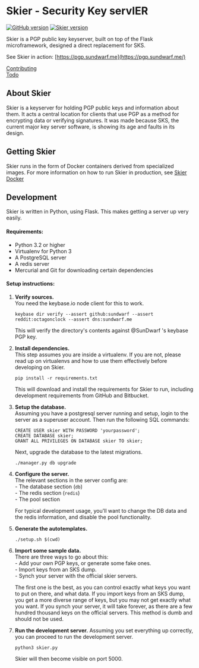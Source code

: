 # Skier - Security Key servIER

[![GitHub version](https://badge.fury.io/gh/SkierPGP%2FSkier.svg)](http://badge.fury.io/gh/SkierPGP%2FSkier)
[![Skier version](https://img.shields.io/badge/Skier-1.4-green.svg)](https://img.shields.io/badge/Skier-1.4-green.svg)

Skier is a PGP public key keyserver, built on top of the Flask microframework, designed a direct replacement for SKS.  

See Skier in action: [https://pgp.sundwarf.me](https://pgp.sundwarf.me/)

[Contributing](CONTRIBUTING.md)  
[Todo](TODO.md)


## About Skier

Skier is a keyserver for holding PGP public keys and information about them. It acts a central location for clients that use PGP as a method for encrypting data or verifying signatures.
It was made because SKS, the current major key server software, is showing its age and faults in its design. 

## Getting Skier

Skier runs in the form of Docker containers derived from specialized images. For more information on how to run Skier in production, see [Skier Docker](https://git.sundwarf.me/Skier/skier_docker)

## Development

Skier is written in Python, using Flask. This makes getting a server up very easily.

#### Requirements:
 - Python 3.2 or higher
 - Virtualenv for Python 3
 - A PostgreSQL server
 - A redis server
 - Mercurial and Git for downloading certain dependencies
 
#### Setup instructions:  
 1. **Verify sources.**  
    You need the keybase.io node client for this to work.
    
        keybase dir verify --assert github:sundwarf --assert reddit:octagonclock --assert dns:sundwarf.me
 
    This will verify the directory's contents against @SunDwarf 's keybase PGP key. 
    
 2. **Install dependencies.**  
    This step assumes you are inside a virtualenv. If you are not, please read up on virtualenvs and how to use them effectively before developing on Skier.
    
        pip install -r requirements.txt
        
    This will download and install the requirements for Skier to run, including development requirements from GitHub and Bitbucket.
    
 3. **Setup the database.**  
    Assuming you have a postgresql server running and setup, login to the server as a superuser account.
    Then run the following SQL commands:
    
        CREATE USER skier WITH PASSWORD 'yourpassword';
        CREATE DATABASE skier;
        GRANT ALL PRIVILEGES ON DATABASE skier TO skier;
        
    Next, upgrade the database to the latest migrations.
    
        ./manager.py db upgrade
        
 4. **Configure the server.**  
    The relevant sections in the server config are:  
         - The database section (`db`)  
         - The redis section (`redis`)  
         - The pool section  
        
    For typical development usage, you'll want to change the DB data and the redis information, and disable the pool functionality.
 
 5. **Generate the autotemplates.**
    
        ./setup.sh $(cwd)
 
 6. **Import some sample data.**  
    There are three ways to go about this:  
        - Add your own PGP keys, or generate some fake ones.  
        - Import keys from an SKS dump.  
        - Synch your server with the official skier servers.  
        
    The first one is the best, as you can control exactly what keys you want to put on there, and what data.
    If you import keys from an SKS dump, you get a more diverse range of keys, but you may not get exactly what you want.
    If you synch your server, it will take forever, as there are a few hundred thousand keys on the official servers. This method is dumb and should not be used.
    
 
 7. **Run the development server.**
    Assuming you set everything up correctly, you can proceed to run the development server.
    
        python3 skier.py
       
    Skier will then become visible on port 5000.
    